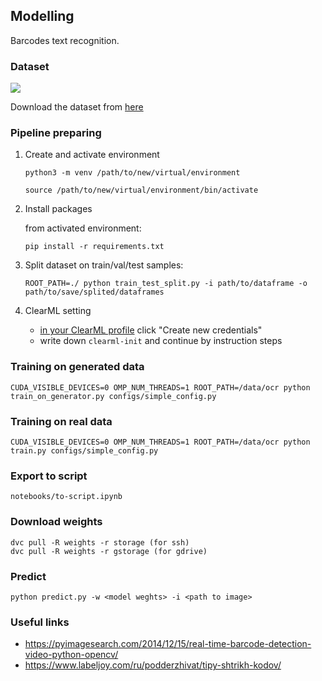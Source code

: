 ## Modelling

Barcodes text recognition.

### Dataset

![](./assets/barcodes.png)

Download the dataset from [here](https://disk.yandex.ru/d/nk-h0vv20EZvzg)

### Pipeline preparing

1. Create and activate environment
    ```
    python3 -m venv /path/to/new/virtual/environment
    ```
    ```
    source /path/to/new/virtual/environment/bin/activate
    ```

2. Install packages

    from activated environment:
    ```
    pip install -r requirements.txt
    ```

3.  Split dataset on train/val/test samples:
    ```
    ROOT_PATH=./ python train_test_split.py -i path/to/dataframe -o path/to/save/splited/dataframes
    ```

4. ClearML setting
    - [in your ClearML profile](https://app.community.clear.ml/profile) click "Create new credentials"
    - write down `clearml-init` and continue by instruction steps

### Training on generated data

```
CUDA_VISIBLE_DEVICES=0 OMP_NUM_THREADS=1 ROOT_PATH=/data/ocr python train_on_generator.py configs/simple_config.py
```

### Training on real data

```
CUDA_VISIBLE_DEVICES=0 OMP_NUM_THREADS=1 ROOT_PATH=/data/ocr python train.py configs/simple_config.py
```

### Export to script

```
notebooks/to-script.ipynb
```

### Download weights

```
dvc pull -R weights -r storage (for ssh)
dvc pull -R weights -r gstorage (for gdrive)
```

### Predict

```
python predict.py -w <model weghts> -i <path to image>
```

### Useful links
* https://pyimagesearch.com/2014/12/15/real-time-barcode-detection-video-python-opencv/
* https://www.labeljoy.com/ru/podderzhivat/tipy-shtrikh-kodov/